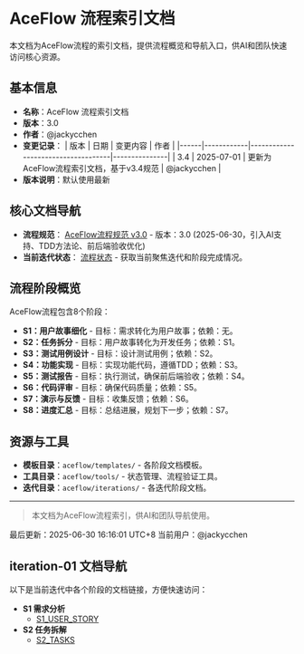 # AceFlow 流程索引文档

本文档为AceFlow流程的索引文档，提供流程概览和导航入口，供AI和团队快速访问核心资源。

## 基本信息
- **名称**：AceFlow 流程索引文档
- **版本**：3.0
- **作者**：@jackycchen
- **变更记录**：
  | 版本 | 日期       | 变更内容                           | 作者          |
  |------|------------|------------------------------------|---------------|
  | 3.4  | 2025-07-01 | 更新为AceFlow流程索引文档，基于v3.4规范 | @jackycchen   |
- **版本说明**：默认使用最新

## 核心文档导航
- **流程规范**： [AceFlow流程规范 v3.0](aceflow_spec_v3.0.md) - 版本：3.0 (2025-06-30，引入AI支持、TDD方法论、前后端验收优化)
- **当前迭代状态**： [流程状态](status.md) - 获取当前聚焦迭代和阶段完成情况。

## 流程阶段概览
AceFlow流程包含8个阶段：
- **S1：用户故事细化** - 目标：需求转化为用户故事；依赖：无。
- **S2：任务拆分** - 目标：用户故事转化为开发任务；依赖：S1。
- **S3：测试用例设计** - 目标：设计测试用例；依赖：S2。
- **S4：功能实现** - 目标：实现功能代码，遵循TDD；依赖：S3。
- **S5：测试报告** - 目标：执行测试，确保前后端验收；依赖：S4。
- **S6：代码评审** - 目标：确保代码质量；依赖：S5。
- **S7：演示与反馈** - 目标：收集反馈；依赖：S6。
- **S8：进度汇总** - 目标：总结进展，规划下一步；依赖：S7。

## 资源与工具
- **模板目录**：`aceflow/templates/` - 各阶段文档模板。
- **工具目录**：`aceflow/tools/` - 状态管理、流程验证工具。
- **迭代目录**：`aceflow/iterations/` - 各迭代阶段文档。

---

> 本文档为AceFlow流程索引，供AI和团队导航使用。

最后更新：2025-06-30 16:16:01 UTC+8
当前用户：@jackycchen


## iteration-01 文档导航

以下是当前迭代中各个阶段的文档链接，方便快速访问：

- **S1 需求分析**
  - [S1_USER_STORY](s1_user_story.md)
- **S2 任务拆解**
  - [S2_TASKS](s2_tasks.md)
